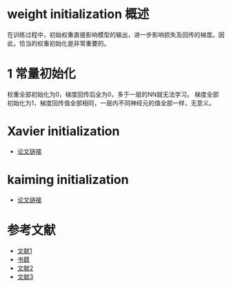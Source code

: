 # weight initialization 概述
在训练过程中，初始权重直接影响模型的输出，进一步影响损失及回传的梯度。因此，恰当的权重初始化是非常重要的。<br>

# 1 常量初始化
权重全部初始化为0，梯度回传后全为0，多于一层的NN就无法学习。 梯度全部初始化为1，梯度回传值全部相同，一层内不同神经元的值全部一样，无意义。<br>

# Xavier initialization

- [论文链接](https://proceedings.mlr.press/v9/glorot10a/glorot10a.pdf)

# kaiming initialization

- [论文链接](https://arxiv.org/pdf/1502.01852)

# 参考文献
- [文献1](https://arxiv.org/pdf/1502.01852.pdf)
- [书籍](https://zh-v2.d2l.ai/chapter_multilayer-perceptrons/numerical-stability-and-init.html)
- [文献2](https://cloud.tencent.com/developer/article/1535198)
- [文献3](https://cloud.tencent.com/developer/column/5139)
